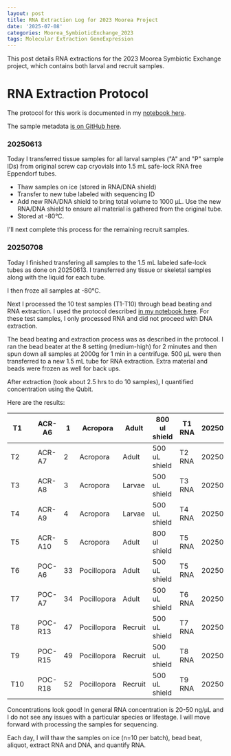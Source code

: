 ```yaml
---
layout: post
title: RNA Extraction Log for 2023 Moorea Project
date: '2025-07-08'
categories: Moorea_SymbioticExchange_2023
tags: Molecular Extraction GeneExpression
---
```


This post details RNA extractions for the 2023 Moorea Symbiotic Exchange project, which contains both larval and recruit samples.  

# RNA Extraction Protocol 

The protocol for this work is documented in my [notebook here](https://ahuffmyer.github.io/ASH_Putnam_Lab_Notebook/Coral-RNA-Extraction-Protocol-for-2023-Moorea-Project/).  

The sample metadata [is on GitHub here](https://github.com/AHuffmyer/moorea_symbiotic_exchange_2023/blob/main/data/rna/rna_samples.xlsx).  

### 20250613 

Today I transferred tissue samples for all larval samples ("A" and "P" sample IDs) from original screw cap cryovials into 1.5 mL safe-lock RNA free Eppendorf tubes. 

- Thaw samples on ice (stored in RNA/DNA shield)
- Transfer to new tube labeled with sequencing ID 
- Add new RNA/DNA shield to bring total volume to 1000 µL. Use the new RNA/DNA shield to ensure all material is gathered from the original tube. 
- Stored at -80°C. 

I'll next complete this process for the remaining recruit samples. 

### 20250708 

Today I finished transfering all samples to the 1.5 mL labeled safe-lock tubes as done on 20250613. I transferred any tissue or skeletal samples along with the liquid for each tube. 

I then froze all samples at -80°C.  

Next I processed the 10 test samples (T1-T10) through bead beating and RNA extraction. I used the protocol described [in my notebook here](https://ahuffmyer.github.io/ASH_Putnam_Lab_Notebook/Coral-RNA-Extraction-Protocol-for-2023-Moorea-Project/). For these test samples, I only processed RNA and did not proceed with DNA extraction.  

The bead beating and extraction process was as described in the protocol. I ran the bead beater at the 8 setting (medium-high) for 2 minutes and then spun down all samples at 2000g for 1 min in a centrifuge. 500 µL were then transferred to a new 1.5 mL tube for RNA extraction. Extra material and beads were frozen as well for back ups.  

After extraction (took about 2.5 hrs to do 10 samples), I quantified concentration using the Qubit.  

Here are the results:  

| T1  |   | ACR-A6  | 1  | Acropora    | Adult   | 800 ul shield | T1 RNA | 20250708 | 80 | 58.6 | 4688  | rna extraction only |
|-----|---|---------|----|-------------|---------|---------------|--------|----------|----|------|-------|---------------------|
| T2  |   | ACR-A7  | 2  | Acropora    | Adult   | 500 uL shield | T2 RNA | 20250708 | 80 | 28.4 | 2272  | rna extraction only |
| T3  |   | ACR-A8  | 3  | Acropora    | Larvae  | 500 uL shield | T3 RNA | 20250708 | 80 | 28.6 | 2288  | rna extraction only |
| T4  |   | ACR-A9  | 4  | Acropora    | Larvae  | 500 uL shield | T4 RNA | 20250708 | 80 | 25.6 | 2048  | rna extraction only |
| T5  |   | ACR-A10 | 5  | Acropora    | Adult   | 800 ul shield | T5 RNA | 20250708 | 80 | 34   | 2720  | rna extraction only |
| T6  |   | POC-A6  | 33 | Pocillopora | Adult   | 500 uL shield | T5 RNA | 20250708 | 80 | 67.6 | 5408  | rna extraction only |
| T7  |   | POC-A7  | 34 | Pocillopora | Adult   | 500 uL shield | T6 RNA | 20250708 | 80 | 39.4 | 3152  | rna extraction only |
| T8  |   | POC-R13 | 47 | Pocillopora | Recruit | 500 uL shield | T7 RNA | 20250708 | 80 | 39.4 | 3152  | rna extraction only |
| T9  |   | POC-R15 | 49 | Pocillopora | Recruit | 500 uL shield | T8 RNA | 20250708 | 80 | 59.4 | 4752  | rna extraction only |
| T10 |   | POC-R18 | 52 | Pocillopora | Recruit | 500 uL shield | T9 RNA | 20250708 | 80 | 9.14 | 731.2 | rna extraction only |

Concentrations look good! In general RNA concentration is 20-50 ng/µL and I do not see any issues with a particular species or lifestage. I will move forward with processing the samples for sequencing.  

Each day, I will thaw the samples on ice (n=10 per batch), bead beat, aliquot, extract RNA and DNA, and quantify RNA.  



